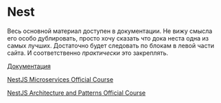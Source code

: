 # Nest

Весь основной материал доступен в документации. Не вижу смысла его особо дублировать, просто хочу сказать что дока неста
одна из самых лучших. Достаточно будет следовать по блокам в левой части сайта. И соответственно _практически_ это
закреплять.

[Документация](https://docs.nestjs.com/)

[NestJS Microservices Official Course](https://courseflix.net/course/nest-js-microservices-build-deploy-a-scaleable-backend)

[NestJS Architecture and Patterns Official Course](https://courseflix.net/course/nestjs-architecture-and-advanced-patterns)
